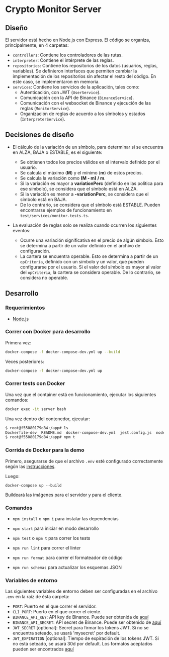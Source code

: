 # Crypto Monitor Server

## Diseño

El servidor está hecho en Node.js con Express. El código se organiza, principalmente, en 4 carpetas:

- `controllers`: Contiene los controladores de las rutas.
- `interpreter`: Contiene el intérprete de las reglas.
- `repositories`: Contiene los repositorios de los datos (usuarios, reglas, variables).
Se definieron interfaces que permiten cambiar la implementación de los repositorios sin afectar el resto del código.
En este caso, se implementaron en memoria.
- `services`: Contiene los servicios de la aplicación, tales como:
  - Autenticación, con JWT (`UserService`).
  - Comunicación con la API de Binance (`BinanceService`).
  - Comunicación con el websocket de Binance y ejecución de las reglas (`MonitorService`).
  - Organización de reglas de acuerdo a los símbolos y estados (`InterpreterService`).

## Decisiones de diseño

- El cálculo de la variación de un símbolo, para determinar si se encuentra en ALZA, BAJA o ESTABLE, es el siguiente:
  - Se obtienen todos los precios válidos en el intervalo definido por el usuario.
  - Se calcula el máximo (**M**) y el mínimo (**m**) de estos precios.
  - Se calcula la variación como **(M - m) / m**.
  - Si la variación es mayor a **variationPerc** (definido en las política para ese símbolo),
  se considera que el símbolo está en ALZA.
  - Si la variación es menor a **-variationPerc**, se considera que el símbolo está en BAJA.
  - De lo contrario, se considera que el símbolo está ESTABLE.
Pueden encontrarse ejemplos de funcionamiento en `test/services/monitor.tests.ts`.

- La evaluación de reglas solo se realiza cuando ocurren los siguientes eventos:
  - Ocurre una variación significativa en el precio de algún símbolo. Esto se determina a partir de un valor
    definido en el archivo de configuración.
  - La cartera se encuentra operable. Esto se determina a partir de un `opCriteria`, definido con un símbolo y un valor,
  que pueden configurarse por el usuario.
  Si el valor del símbolo es mayor al valor del `opCriteria`, la cartera se considera operable.
  De lo contrario, se considera no operable.

## Desarrollo

### Requerimientos

- [Node.js](https://nodejs.org/en/)

### Correr con Docker para desarrollo

Primera vez:

```bash
docker-compose -f docker-compose-dev.yml up --build
```

Veces posteriores:

```bash
docker-compose -f docker-compose-dev.yml up
```

### Correr tests con Docker

Una vez que el container está en funcionamiento, ejecutar los siguientes comandos:

```bash
docker exec -it server bash
```

Una vez dentro del contenedor, ejecutar:

```bash
$ root@f55080179d84:/app# ls
Dockerfile-dev  README.md  docker-compose-dev.yml  jest.config.js  node_modules  nodemon.json  package-lock.json  package.json  src  tests  tsconfig.json
$ root@f55080179d84:/app# npm t
```

### Corrida de Docker para la demo

Primero, asegurarse de que el archivo `.env` esté configurado correctamente
según las [instrucciones](#Environment-variables).

Luego:

    docker-compose up --build

Buildeará las imágenes para el servidor y para el cliente.

### Comandos

- `npm install` o `npm i` para instalar las dependencias
- `npm start` para iniciar en modo desarrollo
- `npm test` o `npm t` para correr los tests

- `npm run lint` para correr el linter
- `npm run format` para correr el formateador de código

- `npm run schemas` para actualizar los esquemas JSON

### Variables de entorno

Las siguientes variables de entorno deben ser configuradas en el archivo `.env` en
la raíz de ésta carpeta:

- `PORT`: Puerto en el que correr el servidor.
- `CLI_PORT`: Puerto en el que correr el ciente.
- `BINANCE_API_KEY`: API key de Binance. Puede ser obtenida de [aquí](https://www.binance.com/en/my/settings/api-management)
- `BINANCE_API_SECRET`: API secret de Binance. Puede ser obtenido de [aquí](https://www.binance.com/en/my/settings/api-management)
- `JWT_SECRET` [optional]: Secret para firmar los tokens JWT. Si no se encuentra seteado, se usará 'mysecret' por default.
- `JWT_EXPIRATION` [optional]: Tiempo de expiración de los tokens JWT. Si no está seteado, se usará 30d por default. Los formatos aceptados pueden ser encontrados [aquí](ea5c52512b5d)
